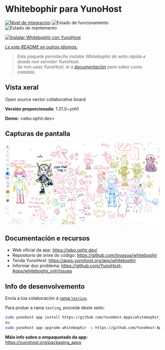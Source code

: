 <!--
NOTA: Este README foi creado automáticamente por <https://github.com/YunoHost/apps/tree/master/tools/readme_generator>
NON debe editarse manualmente.
-->

# Whitebophir para YunoHost

[![Nivel de integración](https://dash.yunohost.org/integration/whitebophir.svg)](https://ci-apps.yunohost.org/ci/apps/whitebophir/) ![Estado de funcionamento](https://ci-apps.yunohost.org/ci/badges/whitebophir.status.svg) ![Estado de mantemento](https://ci-apps.yunohost.org/ci/badges/whitebophir.maintain.svg)

[![Instalar Whitebophir con YunoHost](https://install-app.yunohost.org/install-with-yunohost.svg)](https://install-app.yunohost.org/?app=whitebophir)

*[Le este README en outros idiomas.](./ALL_README.md)*

> *Este paquete permíteche instalar Whitebophir de xeito rápido e doado nun servidor YunoHost.*  
> *Se non usas YunoHost, le a [documentación](https://yunohost.org/install) para saber como instalalo.*

## Vista xeral

Open source vector collaborative board

**Versión proporcionada:** 1.21.0~ynh1

**Demo:** <wbo.ophir.dev>

## Capturas de pantalla

![Captura de pantalla de Whitebophir](./doc/screenshots/screenshots.png)

## Documentación e recursos

- Web oficial da app: <https://wbo.ophir.dev/>
- Repositorio de orixe do código: <https://github.com/lovasoa/whitebophir>
- Tenda YunoHost: <https://apps.yunohost.org/app/whitebophir>
- Informar dun problema: <https://github.com/YunoHost-Apps/whitebophir_ynh/issues>

## Info de desenvolvemento

Envía a túa colaboración á [rama `testing`](https://github.com/YunoHost-Apps/whitebophir_ynh/tree/testing).

Para probar a rama `testing`, procede deste xeito:

```bash
sudo yunohost app install https://github.com/YunoHost-Apps/whitebophir_ynh/tree/testing --debug
ou
sudo yunohost app upgrade whitebophir -u https://github.com/YunoHost-Apps/whitebophir_ynh/tree/testing --debug
```

**Máis info sobre o empaquetado da app:** <https://yunohost.org/packaging_apps>
